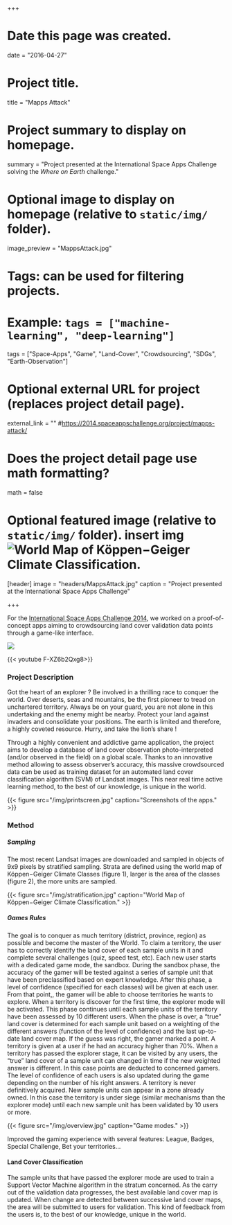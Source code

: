 +++
# Date this page was created.
date = "2016-04-27"

# Project title.
title = "Mapps Attack"

# Project summary to display on homepage.
summary = "Project presented at the International Space Apps Challenge solving the *Where on Earth* challenge."

# Optional image to display on homepage (relative to `static/img/` folder).
image_preview = "MappsAttack.jpg"

# Tags: can be used for filtering projects.
# Example: `tags = ["machine-learning", "deep-learning"]`
tags = ["Space-Apps", "Game", "Land-Cover", "Crowdsourcing", "SDGs", "Earth-Observation"]

# Optional external URL for project (replaces project detail page).
external_link = "" #https://2014.spaceappschallenge.org/project/mapps-attack/

# Does the project detail page use math formatting?
math = false

# Optional featured image (relative to `static/img/` folder).   insert img ![World Map of Köppen−Geiger Climate Classification.](/img/stratification.jpg)

[header]
image = "headers/MappsAttack.jpg"
caption = "Project presented at the International Space Apps Challenge"

+++

For the [International Space Apps Challenge 2014](https://2014.spaceappschallenge.org/project/mapps-attack/), we worked on a proof-of-concept apps aiming to crowdsourcing land cover validation data points through a game-like interface.

![](/img/GalacticProblemSolver.jpg)

{{< youtube F-XZ6b2Qxg8>}}

### Project Description

Got the heart of an explorer ? Be involved in a thrilling race to conquer the world. Over deserts, seas and mountains, be the first pioneer to tread on unchartered territory. Always be on your guard, you are not alone in this undertaking and the enemy might be nearby. Protect your land against invaders and consolidate your positions. The earth is limited and therefore, a highly coveted resource. Hurry, and take the lion’s share !

Through a highly convenient and addictive game application, the project aims to develop a database of land cover observation photo-interpreted (and/or observed in the field) on a global scale. Thanks to an innovative method allowing to assess observer’s accuracy, this massive crowdsourced data can be used as training dataset for an automated land cover classification algorithm (SVM) of Landsat images. This near real time active learning method, to the best of our knowledge, is unique in the world.

{{< figure src="/img/printscreen.jpg" caption="Screenshots of the apps." >}}

### Method

##### Sampling

The most recent Landsat images are downloaded and sampled in objects of 9x9 pixels by stratified sampling. Strata are defined using the world map of Köppen−Geiger Climate Classes (figure 1), larger is the area of the classes (figure 2), the more units are sampled.

{{< figure src="/img/stratification.jpg" caption="World Map of Köppen−Geiger Climate Classification." >}}

##### Games Rules

The goal is to conquer as much territory (district, province, region) as possible and become the master of the World. To claim a territory, the user has to correctly identify the land cover of each sample units in it and complete several challenges (quiz, speed test, etc). Each new user starts with a dedicated game mode, the sandbox. During the sandbox phase, the accuracy of the gamer will be tested against a series of sample unit that have been preclassified based on expert knowledge. After this phase, a level of confidence (specified for each classes) will be given at each user. From that point,, the gamer will be able to choose territories he wants to explore. When a territory is discover for the first time, the explorer mode will be activated. This phase continues until each sample units of the territory have been assessed by 10 different users. When the phase is over, a “true” land cover is determined for each sample unit based on a weighting of the different answers (function of the level of confidence) and the last up-to-date land cover map. If the guess was right, the gamer marked a point. A territory is given at a user if he had an accuracy higher than 70%. When a territory has passed the explorer stage, it can be visited by any users, the “true” land cover of a sample unit can changed in time if the new weighted answer is different. In this case points are deducted to concerned gamers. The level of confidence of each users is also updated during the game depending on the number of his right answers. A territory is never definitively acquired. New sample units can appear in a zone already owned. In this case the territory is under siege (similar mechanisms than the explorer mode) until each new sample unit has been validated by 10 users or more.

{{< figure src="/img/overview.jpg" caption="Game modes." >}}

Improved the gaming experience with several features: League, Badges, Special Challenge, Bet your territories…

#### Land Cover Classification

The sample units that have passed the explorer mode are used to train a Support Vector Machine algorithm in the stratum concerned. As the carry out of the validation data progresses, the best available land cover map is updated. When change are detected between successive land cover maps, the area will be submitted to users for validation. This kind of feedback from the users is, to the best of our knowledge, unique in the world.


